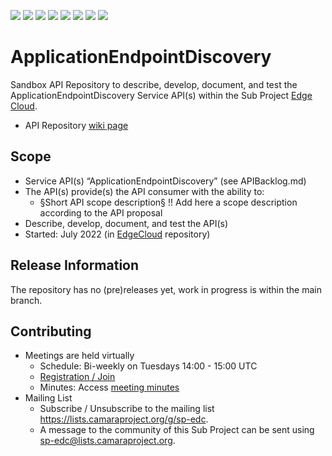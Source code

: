 <a href="https://github.com/camaraproject/ApplicationEndpointDiscovery/commits/" title="Last Commit"><img src="https://img.shields.io/github/last-commit/camaraproject/ApplicationEndpointDiscovery?style=plastic"></a>
<a href="https://github.com/camaraproject/ApplicationEndpointDiscovery/issues" title="Open Issues"><img src="https://img.shields.io/github/issues/camaraproject/ApplicationEndpointDiscovery?style=plastic"></a>
<a href="https://github.com/camaraproject/ApplicationEndpointDiscovery/pulls" title="Open Pull Requests"><img src="https://img.shields.io/github/issues-pr/camaraproject/ApplicationEndpointDiscovery?style=plastic"></a>
<a href="https://github.com/camaraproject/ApplicationEndpointDiscovery/graphs/contributors" title="Contributors"><img src="https://img.shields.io/github/contributors/camaraproject/ApplicationEndpointDiscovery?style=plastic"></a>
<a href="https://github.com/camaraproject/ApplicationEndpointDiscovery" title="Repo Size"><img src="https://img.shields.io/github/repo-size/camaraproject/ApplicationEndpointDiscovery?style=plastic"></a>
<a href="https://github.com/camaraproject/ApplicationEndpointDiscovery/blob/main/LICENSE" title="License"><img src="https://img.shields.io/badge/License-Apache%202.0-green.svg?style=plastic"></a>
<a href="https://github.com/camaraproject/ApplicationEndpointDiscovery/releases/latest" title="Latest Release"><img src="https://img.shields.io/github/release/camaraproject/ApplicationEndpointDiscovery?style=plastic"></a>
<a href="https://github.com/camaraproject/Governance/blob/main/ProjectStructureAndRoles.md" title="Sandbox API Repository"><img src="https://img.shields.io/badge/Sandbox%20API%20Repository-yellow?style=plastic"></a>

# ApplicationEndpointDiscovery

Sandbox API Repository to describe, develop, document, and test the ApplicationEndpointDiscovery Service API(s) within the Sub Project [Edge Cloud](https://lf-camaraproject.atlassian.net/wiki/x/IwEpBQ).

* API Repository [wiki page](https://lf-camaraproject.atlassian.net/wiki/x/AQAtC)

## Scope

* Service API(s) “ApplicationEndpointDiscovery” (see APIBacklog.md) 
* The API(s) provide(s) the API consumer with the ability to:  
  * §Short API scope description§ !! Add here a scope description according to the API proposal
* Describe, develop, document, and test the API(s)
* Started: July 2022 (in [EdgeCloud](https://github.com/camaraproject/EdgeCloud) repository)
<!-- * Incubating stage since: {{incubation date}} --> 

## Release Information

The repository has no (pre)releases yet, work in progress is within the main branch.
<!-- Optional: an explicit listing of the latest (pre-)release with additional information, e.g. links to the API definitions -->
<!-- In addition use/uncomment one or multiple the following alternative options when becoming applicable -->
<!-- Pre-releases of this sub project are available in https://github.com/camaraproject/ApplicationEndpointDiscovery/releases -->
<!-- The latest public release is available here: https://github.com/camaraproject/ApplicationEndpointDiscovery/releases/latest -->
<!-- For changes see [CHANGELOG.md](https://github.com/camaraproject/ApplicationEndpointDiscovery/blob/main/CHANGELOG.md) -->

## Contributing

* Meetings are held virtually
  * Schedule: Bi-weekly on Tuesdays 14:00 - 15:00 UTC
  * [Registration / Join](https://zoom-lfx.platform.linuxfoundation.org/meeting/91868502920?password=a9ec9dff-ea92-4216-b0a1-ce152f49170f)
  * Minutes: Access [meeting minutes](https://lf-camaraproject.atlassian.net/wiki/x/8Tve)
* Mailing List  
  * Subscribe / Unsubscribe to the mailing list <https://lists.camaraproject.org/g/sp-edc>.
  * A message to the community of this Sub Project can be sent using <sp-edc@lists.camaraproject.org>.
